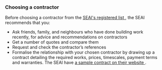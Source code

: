 ###  Choosing a contractor

Before choosing a contractor from the [ SEAI's registered list
](https://hes.seai.ie/GrantProcess/ContractorSearch.aspx) , the SEAI
recommends that you:

  * Ask friends, family, and neighbours who have done building work recently, for advice and recommendations on contractors 
  * Get a number of quotes and compare them 
  * Request and check the contractor’s references 
  * Formalise the relationship with your chosen contractor by drawing up a contract detailing the required works, prices, timescales, payment terms and warranties. The SEAI have [ a sample contract on their website ](https://www.seai.ie/publications/Model-Contract.pdf) . 
